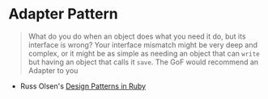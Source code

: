 # Adapter Pattern

> What do you do when an object does what you need it do, but its interface is
> wrong? Your interface mismatch might be very deep and complex, or it might be
> as simple as needing an object that can `write` but having an object that
> calls it `save`. The GoF would recommend an Adapter to you

- Russ Olsen's [Design Patterns in Ruby](http://www.amazon.com/Design-Patterns-Ruby-Russ-Olsen/dp/0321490452)

